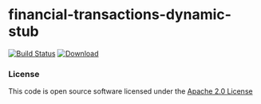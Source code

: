 # financial-transactions-dynamic-stub

[![Build Status](https://travis-ci.org/hmrc/financial-transactions-dynamic-stub.svg)](https://travis-ci.org/hmrc/financial-transactions-dynamic-stub) [ ![Download](https://api.bintray.com/packages/hmrc/releases/financial-transactions-dynamic-stub/images/download.svg) ](https://bintray.com/hmrc/releases/financial-transactions-dynamic-stub/_latestVersion)


### License

This code is open source software licensed under the [Apache 2.0 License]("http://www.apache.org/licenses/LICENSE-2.0.html")
